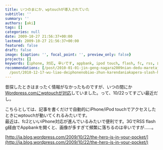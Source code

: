 ```yaml
---
title: いつのまにか、wptouchが導入されていた
subtitle: ''
summary: ''
authors: [aki]
tags: []
categories: null
date: 2009-10-27 21:56:37+00:00
lastmod: 2009-10-27 21:56:37+00:00
featured: false
draft: false
image: {caption: '', focal_point: '', preview_only: false}
projects: []
keywords: [iphone, 対応, 辛いです, appbank, ipod touch, flash, fc, rss, 自動的, とき]
recommendations: [/post/2010-01-01-jin-geng-nagara2009nian-dedu-maretaji-shi/, /post/2009-05-31-linkstationnowebakusesutosimplify-music-2-at-iphone/,
  /post/2010-12-17-wu-liao-deiphonenobiao-zhun-karendaniakapera-slash-he-chang-karendawobiao-shi-surufang-fa/]
---
```

昔探したときはまったく情報がなかったものですが、いつの間にか[Wordpress.comにwptouchが対応](http://ja.blog.wordpress.com/2009/10/22/the-hero-is-in-your-pocket/)していました。って、10/22ってすごい最近だし。

こちらとしては、記事を書くだけで自動的にiPhone/iPod touchでアクセスしたときにwptouchが動いてくれるみたいです。  
最近は、fc2といいiPhone対応が進んでいるみたいで便利です。3GでRSS flash g経由でAppbankを開くと、画像が多すぎて頻繁に落ちるのは辛いですが……。

[http://ja.blog.wordpress.com/2009/10/22/the-hero-is-in-your-pocket/](http://ja.blog.wordpress.com/2009/10/22/the-hero-is-in-your-pocket/)

